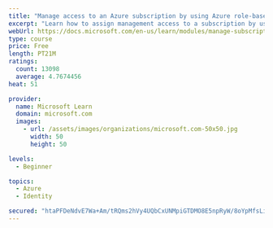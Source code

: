 ```yaml
---
title: "Manage access to an Azure subscription by using Azure role-based access control (RBAC)"
excerpt: "Learn how to assign management access to a subscription by using Azure role-based access control."
webUrl: https://docs.microsoft.com/en-us/learn/modules/manage-subscription-access-azure-rbac/
type: course
price: Free
length: PT21M
ratings:
  count: 13098
  average: 4.7674456
heat: 51

provider:
  name: Microsoft Learn
  domain: microsoft.com
  images:
    - url: /assets/images/organizations/microsoft.com-50x50.jpg
      width: 50
      height: 50

levels:
  - Beginner

topics:
  - Azure
  - Identity

secured: "htaPFDeNdvE7Wa+Am/tRQms2hVy4UQbCxUNMpiGTDMO8E5npRyW/8oYpMfsLiXAvfvUNziGX7X0iKVMavbdrpGO9NtVdoCOZqIVIivG79K3to3cN70RkAsrAC6jaWi4Y6izp6J7FV8txKQJg9WqBXGtrFuurmvSDMxsTyh5cveGHlT3z3hkG4EyCLx/iHjNzM7TS8O38FMcn/iE+NklWoxdluBiNK8ZA1ZqV4o7AXsk7zMAqrt9EW/S0yEt+MbD22I51EVyYgCZcyBB/FH7SK6Mgr7kPoOh+x8OacHRBfmNE8Gg9VtIsMnecFkqYek2LFT30xFU2V55fVn4p8fKX3Gvm/XHsB467y0jwfPvITMAzZDgAmikmccVgs2BqcK6oSsNz3PWopWGVAty/3Svwdluzp7qDLsSyQxYqigUrXiLUhAYkGz8dzGY2OvysVxCt;ax+23+D4ZteA6lohPeKUeg=="
---
```


